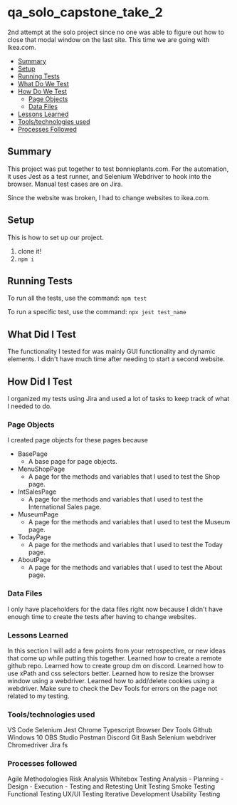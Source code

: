 # qa_solo_capstone_take_2
2nd attempt at the solo project since no one was able to figure out how to close that modal window on the last site. This time we are going with Ikea.com.

- [Summary](#summary)
- [Setup](#setup)
- [Running Tests](#running-tests)
- [What Do We Test](#what-do-we-test)
- [How Do We Test](#how-do-we-test)
  - [Page Objects](#page-objects)
  - [Data Files](#data-files)
- [Lessons Learned](#lessons-learned)
- [Tools/technologies used](#tools-technologies-used)
- [Processes Followed](#processes-followed)

## Summary

This project was put together to test bonnieplants.com. For the automation, it uses Jest as a test
runner, and Selenium Webdriver to hook into the browser. Manual test cases are on Jira. 

Since the website was broken, I had to change websites to ikea.com.

## Setup

This is how to set up our project.

1. clone it!
1. `npm i`

## Running Tests

To run all the tests, use the command: `npm test`

To run a specific test, use the command: `npx jest test_name`

## What Did I Test

The functionality I tested for was mainly GUI functionality and dynamic elements. I didn't have much time after needing to start a second website.

## How Did I Test

I organized my tests using Jira and used a lot of tasks to keep track of what I needed to do.

### Page Objects

I created page objects for these pages because 

- BasePage
  - A base page for page objects.
- MenuShopPage
  - A page for the methods and variables that I used to test the Shop page.
- IntSalesPage
  - A page for the methods and variables that I used to test the International Sales page.
- MuseumPage
  - A page for the methods and variables that I used to test the Museum page.
- TodayPage
  - A page for the methods and variables that I used to test the Today page.
- AboutPage
  - A page for the methods and variables that I used to test the About page.

### Data Files

I only have placeholders for the data files right now because I didn't have enough time to create the tests after having to change websites.

### Lessons Learned
In this section I will add a few points from your retrospective, or new ideas that come up while putting this together.
Learned how to create a remote github repo.
Learned how to create group dm on discord.
Learned how to use xPath and css selectors better.
Learned how to resize the browser window using a webdriver.
Learned how to add/delete cookies using a webdriver.
Make sure to check the Dev Tools for errors on the page not related to my testing.


### Tools/technologies used
VS Code
Selenium
Jest
Chrome
Typescript
Browser Dev Tools
Github
Windows 10
OBS Studio
Postman
Discord
Git Bash
Selenium webdriver
Chromedriver
Jira
fs


### Processes followed
Agile Methodologies
Risk Analysis
Whitebox Testing
Analysis - Planning - Design - Execution -  Testing and Retesting
Unit Testing
Smoke Testing
Functional Testing
UX/UI Testing
Iterative Development
Usability Testing
